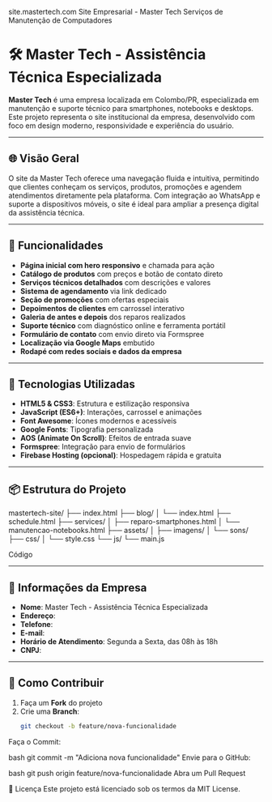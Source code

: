 site.mastertech.com
Site Empresarial - Master Tech Serviços de Manutenção de Computadores 


# 🛠️ Master Tech - Assistência Técnica Especializada

**Master Tech** é uma empresa localizada em Colombo/PR, especializada em manutenção e suporte técnico para smartphones, notebooks e desktops. Este projeto representa o site institucional da empresa, desenvolvido com foco em design moderno, responsividade e experiência do usuário.

---

## 🌐 Visão Geral

O site da Master Tech oferece uma navegação fluida e intuitiva, permitindo que clientes conheçam os serviços, produtos, promoções e agendem atendimentos diretamente pela plataforma. Com integração ao WhatsApp e suporte a dispositivos móveis, o site é ideal para ampliar a presença digital da assistência técnica.

---

## 🚀 Funcionalidades

- **Página inicial com hero responsivo** e chamada para ação
- **Catálogo de produtos** com preços e botão de contato direto
- **Serviços técnicos detalhados** com descrições e valores
- **Sistema de agendamento** via link dedicado
- **Seção de promoções** com ofertas especiais
- **Depoimentos de clientes** em carrossel interativo
- **Galeria de antes e depois** dos reparos realizados
- **Suporte técnico** com diagnóstico online e ferramenta portátil
- **Formulário de contato** com envio direto via Formspree
- **Localização via Google Maps** embutido
- **Rodapé com redes sociais e dados da empresa**

---

## 🧰 Tecnologias Utilizadas

- **HTML5 & CSS3**: Estrutura e estilização responsiva
- **JavaScript (ES6+)**: Interações, carrossel e animações
- **Font Awesome**: Ícones modernos e acessíveis
- **Google Fonts**: Tipografia personalizada
- **AOS (Animate On Scroll)**: Efeitos de entrada suave
- **Formspree**: Integração para envio de formulários
- **Firebase Hosting (opcional)**: Hospedagem rápida e gratuita

---

## 📦 Estrutura do Projeto

mastertech-site/ ├── index.html ├── blog/ │ └── index.html ├── schedule.html ├── services/ │ ├── reparo-smartphones.html │ └── manutencao-notebooks.html ├── assets/ │ ├── imagens/ │ └── sons/ ├── css/ │ └── style.css └── js/ └── main.js

Código

---

## 📍 Informações da Empresa

- **Nome**: Master Tech - Assistência Técnica Especializada  
- **Endereço**:   
- **Telefone**: 
- **E-mail**:   
- **Horário de Atendimento**: Segunda a Sexta, das 08h às 18h  
- **CNPJ**: 

---

## 🤝 Como Contribuir

1. Faça um **Fork** do projeto
2. Crie uma **Branch**:
   ```bash
   git checkout -b feature/nova-funcionalidade
Faça o Commit:

bash
git commit -m "Adiciona nova funcionalidade"
Envie para o GitHub:

bash
git push origin feature/nova-funcionalidade
Abra um Pull Request

📄 Licença
Este projeto está licenciado sob os termos da MIT License.
